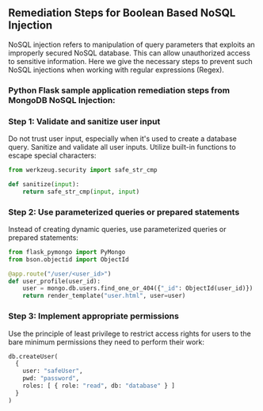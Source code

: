 

## Remediation Steps for Boolean Based NoSQL Injection
NoSQL injection refers to manipulation of query parameters that exploits an improperly secured NoSQL database. This can allow unauthorized access to sensitive information. Here we give the necessary steps to prevent such NoSQL injections when working with regular expressions (Regex).

### Python Flask sample application remediation steps from MongoDB NoSQL Injection:

### Step 1: Validate and sanitize user input

Do not trust user input, especially when it's used to create a database query. Sanitize and validate all user inputs. Utilize built-in functions to escape special characters:

```python
from werkzeug.security import safe_str_cmp

def sanitize(input):
    return safe_str_cmp(input, input)
```

### Step 2: Use parameterized queries or prepared statements

Instead of creating dynamic queries, use parameterized queries or prepared statements:

```python
from flask_pymongo import PyMongo
from bson.objectid import ObjectId

@app.route("/user/<user_id>")
def user_profile(user_id):
    user = mongo.db.users.find_one_or_404({"_id": ObjectId(user_id)})
    return render_template("user.html", user=user)
```

### Step 3: Implement appropriate permissions

Use the principle of least privilege to restrict access rights for users to the bare minimum permissions they need to perform their work:

```python
db.createUser(
  {
    user: "safeUser",
    pwd: "password",
    roles: [ { role: "read", db: "database" } ]
  }
)
```